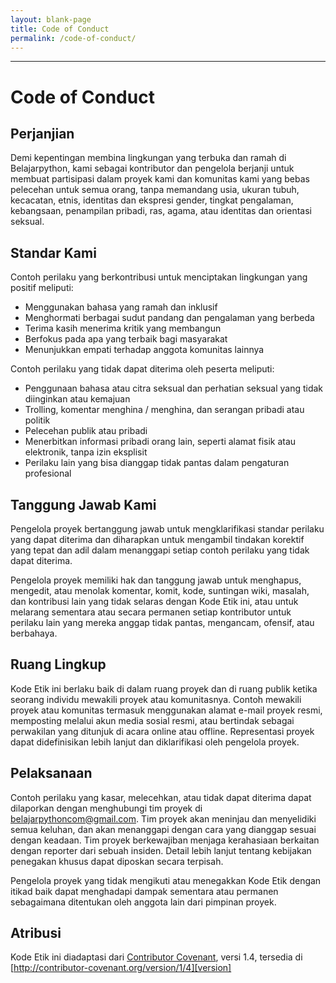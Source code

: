 ```yaml
---
layout: blank-page
title: Code of Conduct
permalink: /code-of-conduct/
---
```


---
# Code of Conduct

## Perjanjian

Demi kepentingan membina lingkungan yang terbuka dan ramah di Belajarpython, kami sebagai kontributor dan pengelola berjanji untuk membuat partisipasi dalam proyek kami dan komunitas kami yang bebas pelecehan untuk semua orang, tanpa memandang usia, ukuran tubuh, kecacatan, etnis, identitas dan ekspresi gender, tingkat pengalaman, kebangsaan, penampilan pribadi, ras, agama, atau identitas dan orientasi seksual.

## Standar Kami

Contoh perilaku yang berkontribusi untuk menciptakan lingkungan yang positif meliputi:

* Menggunakan bahasa yang ramah dan inklusif
* Menghormati berbagai sudut pandang dan pengalaman yang berbeda
* Terima kasih menerima kritik yang membangun
* Berfokus pada apa yang terbaik bagi masyarakat
* Menunjukkan empati terhadap anggota komunitas lainnya

Contoh perilaku yang tidak dapat diterima oleh peserta meliputi:

* Penggunaan bahasa atau citra seksual dan perhatian seksual yang tidak diinginkan atau kemajuan
* Trolling, komentar menghina / menghina, dan serangan pribadi atau politik
* Pelecehan publik atau pribadi
* Menerbitkan informasi pribadi orang lain, seperti alamat fisik atau elektronik, tanpa izin eksplisit
* Perilaku lain yang bisa dianggap tidak pantas dalam pengaturan profesional

## Tanggung Jawab Kami

Pengelola proyek bertanggung jawab untuk mengklarifikasi standar perilaku yang dapat diterima dan diharapkan untuk mengambil tindakan korektif yang tepat dan adil dalam menanggapi setiap contoh perilaku yang tidak dapat diterima.

Pengelola proyek memiliki hak dan tanggung jawab untuk menghapus, mengedit, atau menolak komentar, komit, kode, suntingan wiki, masalah, dan kontribusi lain yang tidak selaras dengan Kode Etik ini, atau untuk melarang sementara atau secara permanen setiap kontributor untuk perilaku lain yang mereka anggap tidak pantas, mengancam, ofensif, atau berbahaya.

## Ruang Lingkup

Kode Etik ini berlaku baik di dalam ruang proyek dan di ruang publik ketika seorang individu mewakili proyek atau komunitasnya. Contoh mewakili proyek atau komunitas termasuk menggunakan alamat e-mail proyek resmi, memposting melalui akun media sosial resmi, atau bertindak sebagai perwakilan yang ditunjuk di acara online atau offline. Representasi proyek dapat didefinisikan lebih lanjut dan diklarifikasi oleh pengelola proyek.

## Pelaksanaan

Contoh perilaku yang kasar, melecehkan, atau tidak dapat diterima dapat dilaporkan dengan menghubungi tim proyek di belajarpythoncom@gmail.com. Tim proyek akan meninjau dan menyelidiki semua keluhan, dan akan menanggapi dengan cara yang dianggap sesuai dengan keadaan. Tim proyek berkewajiban menjaga kerahasiaan berkaitan dengan reporter dari sebuah insiden. Detail lebih lanjut tentang kebijakan penegakan khusus dapat diposkan secara terpisah.

Pengelola proyek yang tidak mengikuti atau menegakkan Kode Etik dengan itikad baik dapat menghadapi dampak sementara atau permanen sebagaimana ditentukan oleh anggota lain dari pimpinan proyek.

## Atribusi

Kode Etik ini diadaptasi dari [Contributor Covenant][homepage], versi 1.4, tersedia di [http://contributor-covenant.org/version/1/4][version]

[homepage]: http://contributor-covenant.org
[version]: http://contributor-covenant.org/version/1/4/

